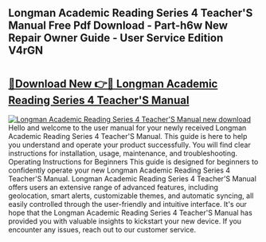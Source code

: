 ## Longman Academic Reading Series 4 Teacher'S Manual Free Pdf Download - Part-h6w New Repair Owner Guide - User Service Edition V4rGN

# <h2><a href="http://cf10256.oget.top/?id=Longman+Academic+Reading+Series+4+Teacher%27S+Manual">🔗Download New 👉🔴 Longman Academic Reading Series 4 Teacher'S Manual</a></h2>

[![Longman Academic Reading Series 4 Teacher'S Manual new download](https://i.imgur.com/5g1atiW.png)](http://cf10256.oget.top/?id=Longman+Academic+Reading+Series+4+Teacher%27S+Manual)
Hello and welcome to the user manual for your newly received Longman Academic Reading Series 4 Teacher'S Manual. This guide is here to help you understand and operate your product successfully. You will find clear instructions for installation, usage, maintenance, and troubleshooting. Operating Instructions for Beginners This guide is designed for beginners to confidently operate your new Longman Academic Reading Series 4 Teacher'S Manual. Longman Academic Reading Series 4 Teacher'S Manual offers users an extensive range of advanced features, including geolocation, smart alerts, customizable themes, and automatic syncing, all easily controlled through the user-friendly and intuitive interface. It's our hope that the Longman Academic Reading Series 4 Teacher'S Manual has provided you with valuable insights to kickstart your new device. If you encounter any issues, reach out to our customer service.
